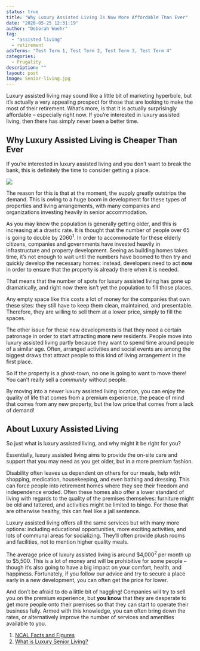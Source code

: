 ```yaml
---
status: true
title: "Why Luxury Assisted Living Is Now More Affordable Than Ever"
date: "2020-05-25 12:31:19"
author: "Deborah Woehr"
tag:
  - "assisted living"
  - retirement
adsTerms: "Test Term 1, Test Term 2, Test Term 3, Test Term 4"
categories:
  - Frugality
description: ""
layout: post
image: Senior-living.jpg
---
```


Luxury assisted living may sound like a little bit of marketing hyperbole, but it’s actually a very appealing prospect for those that are looking to make the most of their retirement. What’s more, is that it is actually surprisingly affordable – especially right now. If you’re interested in luxury assisted living, then there has simply never been a better time.

## Why Luxury Assisted Living is Cheaper Than Ever

If you’re interested in luxury assisted living and you don’t want to break the bank, this is definitely the time to consider getting a place.

![](/posts/Senior-living.jpg)

The reason for this is that at the moment, the supply greatly outstrips the demand. This is owing to a huge boom in development for these types of properties and living arrangements, with many companies and organizations investing heavily in senior accommodation.

As you may know the population is generally getting older, and this is increasing at a drastic rate. It is thought that the number of people over 65 is going to double by 2060<sup>1</sup>. In order to accommodate for these elderly citizens, companies and governments have invested heavily in infrastructure and property development. Seeing as building homes takes time, it’s not enough to wait until the numbers have boomed to then try and quickly develop the necessary homes: instead, developers need to act **now** in order to ensure that the property is already there when it is needed.

That means that the number of spots for luxury assisted living has gone up dramatically, and right now there isn’t yet the population to fill those places.

Any empty space like this costs a lot of money for the companies that own these sites: they still have to keep them clean, maintained, and presentable. Therefore, they are willing to sell them at a lower price, simply to fill the spaces.

The other issue for these new developments is that they need a certain patronage in order to start attracting **more** new residents. People move into luxury assisted living partly because they want to spend time around people of a similar age. Often, arranged activities and social events are among the biggest draws that attract people to this kind of living arrangement in the first place.

So if the property is a ghost-town, no one is going to want to move there! You can’t really sell a _community_ without people.

By moving into a newer luxury assisted living location, you can enjoy the quality of life that comes from a premium experience, the peace of mind that comes from any new property, but the low price that comes from a lack of demand!

## About Luxury Assisted Living

So just what is luxury assisted living, and why might it be right for you?

Essentially, luxury assisted living aims to provide the on-site care and support that you may need as you get older, but in a more premium fashion.

Disability often leaves us dependent on others for our meals, help with shopping, medication, housekeeping, and even bathing and dressing. This can force people into retirement homes where they see their freedom and independence eroded. Often these homes also offer a lower standard of living with regards to the quality of the premises themselves: furniture might be old and tattered, and activities might be limited to bingo. For those that are otherwise healthy, this can feel like a jail sentence.

Luxury assisted living offers all the same services but with many more options: including educational opportunities, more exciting activities, and lots of communal areas for socializing. They’ll often provide plush rooms and facilities, not to mention higher quality meals.

The average price of luxury assisted living is around $4,000<sup>2 </sup>per month up to $5,500. This is a lot of money and will be prohibitive for some people – though it’s also going to have a big impact on your comfort, health, and happiness. Fortunately, if you follow our advice and try to secure a place early in a new development, you can often get the price for lower.

And don’t be afraid to do a little bit of haggling! Companies will try to sell you on the premium experience, but **you know** that they are desperate to get more people onto their premises so that they can start to operate their business fully. Armed with this knowledge, you can often bring down the rates, or alternatively improve the number of services and amenities available to you.

1. [NCAL Facts and Figures](https://www.ahcancal.org/ncal/facts/Pages/default.aspx)
2. [What is Luxury Senior Living?](https://stuffanswered.com/what-is-luxury-senior-living/)
